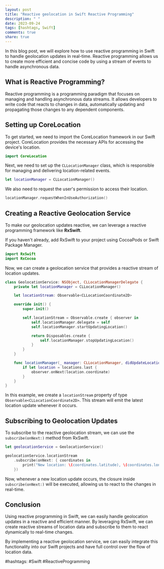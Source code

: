 ```yaml
---
layout: post
title: "Reactive geolocation in Swift Reactive Programming"
description: " "
date: 2023-09-24
tags: [hashtags, Swift]
comments: true
share: true
---
```


In this blog post, we will explore how to use reactive programming in Swift to handle geolocation updates in real-time. Reactive programming allows us to create more efficient and concise code by using a stream of events to handle asynchronous data.

## What is Reactive Programming?

Reactive programming is a programming paradigm that focuses on managing and handling asynchronous data streams. It allows developers to write code that reacts to changes in data, automatically updating and propagating those changes to any dependent components.

## Setting up CoreLocation

To get started, we need to import the CoreLocation framework in our Swift project. CoreLocation provides the necessary APIs for accessing the device's location.

```swift
import CoreLocation
```

Next, we need to set up the `CLLocationManager` class, which is responsible for managing and delivering location-related events.

```swift
let locationManager = CLLocationManager()
```

We also need to request the user's permission to access their location.

```swift
locationManager.requestWhenInUseAuthorization()
```

## Creating a Reactive Geolocation Service

To make our geolocation updates reactive, we can leverage a reactive programming framework like **RxSwift**. 

If you haven't already, add RxSwift to your project using CocoaPods or Swift Package Manager.

```swift
import RxSwift
import RxCocoa
```

Now, we can create a geolocation service that provides a reactive stream of location updates.

```swift
class GeolocationService: NSObject, CLLocationManagerDelegate {
    private let locationManager = CLLocationManager()

    let locationStream: Observable<CLLocationCoordinate2D>

    override init() {
        super.init()

        self.locationStream = Observable.create { observer in
            self.locationManager.delegate = self
            self.locationManager.startUpdatingLocation()

            return Disposables.create {
                self.locationManager.stopUpdatingLocation()
            }
        }
    }

    func locationManager(_ manager: CLLocationManager, didUpdateLocations locations: [CLLocation]) {
        if let location = locations.last {
            observer.onNext(location.coordinate)
        }
    }
}
```

In this example, we create a `locationStream` property of type `Observable<CLLocationCoordinate2D>`. This stream will emit the latest location update whenever it occurs.

## Subscribing to Geolocation Updates

To subscribe to the reactive geolocation stream, we can use the `subscribe(onNext:)` method from RxSwift.

```swift
let geolocationService = GeolocationService()

geolocationService.locationStream
    .subscribe(onNext: { coordinates in
        print("New location: \(coordinates.latitude), \(coordinates.longitude)")
    })
```

Now, whenever a new location update occurs, the closure inside `subscribe(onNext:)` will be executed, allowing us to react to the changes in real-time.

## Conclusion

Using reactive programming in Swift, we can easily handle geolocation updates in a reactive and efficient manner. By leveraging RxSwift, we can create reactive streams of location data and subscribe to them to react dynamically to real-time changes.

By implementing a reactive geolocation service, we can easily integrate this functionality into our Swift projects and have full control over the flow of location data.

#hashtags: #Swift #ReactiveProgramming